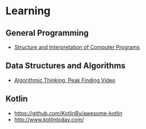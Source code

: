 # Learning

## General Programming
* [Structure and Interpretation of Computer Programs](http://web.mit.edu/alexmv/6.037/sicp.pdf)

## Data Structures and Algorithms
* [Algorithmic Thinking, Peak Finding Video](https://www.youtube.com/watch?v=HtSuA80QTyo) 

## Kotlin
* https://github.com/KotlinBy/awesome-kotlin
* http://www.kotlintoday.com/
